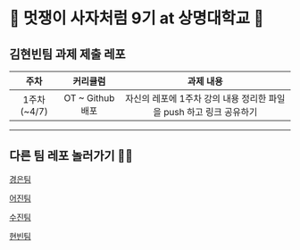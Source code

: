 # 🦁 멋쟁이 사자처럼 9기 at 상명대학교 🦁

## 김현빈팀 과제 제출 레포


|주차|커리큘럼|과제 내용|
|:---:|:---:|:---:|
|1주차(~4/7)|OT ~ Github 배포|자신의 레포에 1주차 강의 내용 정리한 파일을 push 하고 링크 공유하기|

---

## 다른 팀 레포 놀러가기 🏄‍♂️

[경은팀](https://github.com/GyeongEun-Kim/Likelion-9th-HW)

[어진팀](https://github.com/mingmeng030/Likelion-9th-homework)

[수진팀](https://github.com/sooziini/likelion9th-assignment)

[현빈팀](https://github.com/myunbongs/LikeLion_9_HW)
